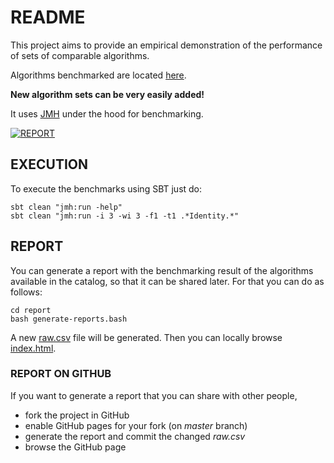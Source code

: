# README

This project aims to provide an empirical demonstration of the performance of sets of comparable algorithms.

Algorithms benchmarked are located [here](/tree/master/src/main/scala/org/mauritania/minibenchmark/catalog).

**New algorithm sets can be very easily added!**

It uses [JMH](http://openjdk.java.net/projects/code-tools/jmh/) under the hood for benchmarking.

[![REPORT](https://img.shields.io/badge/GOTO-REPORT-3333FF.svg)](https://mauriciojost.github.io/scala-benchmark/)

## EXECUTION

To execute the benchmarks using SBT just do:

```
sbt clean "jmh:run -help"
sbt clean "jmh:run -i 3 -wi 3 -f1 -t1 .*Identity.*"
```

## REPORT

You can generate a report with the benchmarking result of the algorithms available in the catalog, so that it can be shared later. 
For that you can do as follows:

```
cd report
bash generate-reports.bash
```
A new [raw.csv](report/input/raw.csv) file will be generated. Then you can locally browse [index.html](index.html).

### REPORT ON GITHUB

If you want to generate a report that you can share with other people, 
- fork the project in GitHub
- enable GitHub pages for your fork (on _master_ branch)
- generate the report and commit the changed _raw.csv_
- browse the GitHub page


